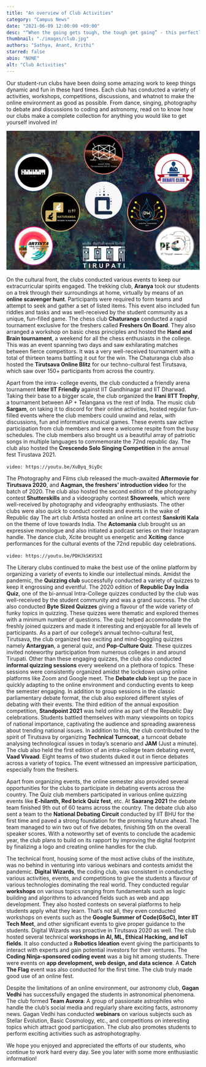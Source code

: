 ```yaml
---
title: "An overview of Club Activities"
category: "Campus News"
date: "2021-06-09 12:00:00 +09:00"
desc: "“When the going gets tough, the tough get going” - this perfectly captures the work done by the various clubs of IIT-T during the pandemic. The activities might have been few but given the constraints, the pandemic forced upon us the clubs did a commendable job in connecting students across the country through fun and engaging activities."
thumbnail: "./images/club.jpg"
authors: "Sathya, Anant, Krithi"
starred: false
abio: "NONE"
alt: "Club Activities"
---
```


Our student-run clubs have been doing some amazing work to keep things dynamic and fun in these hard times. Each club has conducted a variety of activities, workshops, competitions, discussions, and whatnot to make the online environment as good as possible. From dance, singing, photography to debate and discussions to coding and astronomy, read on to know how our clubs make a complete collection for anything you would like to get yourself involved in!

![img](./images/clubs.jpg)

On the cultural front, the clubs conducted various events to keep our extracurricular spirits engaged. The trekking club, **Aranya** took our students on a trek through their surroundings at home, virtually by means of an **online scavenger hunt**. Participants were required to form teams and attempt to seek and gather a set of listed items. This event also included fun riddles and tasks and was well-received by the student community as a unique, fun-filled game. The chess club **Chaturanga** conducted a rapid tournament exclusive for the freshers called **Freshers On Board**. They also arranged a workshop on basic chess principles and hosted the **Hand and Brain tournament**, a weekend for all the chess enthusiasts in the college. This was an event spanning two days and saw exhilarating matches between fierce competitors. It was a very well-received tournament with a total of thirteen teams battling it out for the win. The Chaturanga club also hosted the **Tirutsava Online Blitz** for our techno-cultural fest Tirutsava, which saw over 150+ participants from across the country.

Apart from the intra- college events, the club conducted a friendly arena tournament **Inter IIT Friendly** against IIT Gandhinagar and IIT Dharwad. Taking their base to a bigger scale, the club organized the **Irani IITT Trophy**, a tournament between AP + Telangana vs the rest of India. The music club **Sargam**, on taking it to discord for their online activities, hosted regular fun-filled events where the club members could unwind and relax, with discussions, fun and informative musical games. These events saw active participation from club members and were a welcome respite from the busy schedules. The club members also brought us a beautiful array of patriotic songs in multiple languages to commemorate the 72nd republic day. The club also hosted the **Crescendo Solo Singing Competition** in the annual fest Tirustava 2021.

`video: https://youtu.be/XuByq_9iyDc`

The Photography and Films club released the much-awaited **Aftermovie for Tirutsava 2020**, and **Aagman, the freshers’ introduction video** for the batch of 2020. The club also hosted the second edition of the photography contest **Shutterskills** and a videography contest **Showreels**, which were well-received by photography and videography enthusiasts. The other clubs were also quick to conduct contests and events in the wake of Republic day The art club Artista hosted an online art contest **Sanskriti Kala** on the theme of love towards India. The **Actomania** club brought us an expressive monologue and also initiated a podcast series on their Instagram handle. The dance club, Xcite brought us energetic and **Xciting** dance performances for the cultural events of the 72nd republic day celebrations.

`video: https://youtu.be/PDHJkSKVSXI`

<!-- ![img](./images/aagman.png) -->

The Literary clubs continued to make the best use of the online platform by organizing a variety of events to kindle our intellectual minds. Amidst the pandemic, the **Quizzing club** successfully conducted a variety of quizzes to keep it engrossing and eventful. The 2020 edition of **Republic Day India Quiz**, one of the bi-annual Intra-College quizzes conducted by the club was well-received by the student community and was a grand success. The club also conducted **Byte Sized Quizzes** giving a flavour of the wide variety of funky topics in quizzing. These quizzes were thematic and explored themes with a minimum number of questions. The quiz helped accommodate the freshly joined quizzers and made it interesting and enjoyable for all levels of participants. As a part of our college’s annual techno-cultural fest, Tirutsava, the club organized two exciting and mind-boggling quizzes namely **Antargyan**, a general quiz, and **Pop-Culture Quiz**. These quizzes invited noteworthy participation from numerous colleges in and around Tirupati. Other than these engaging quizzes, the club also conducted **informal quizzing sessions** every weekend on a plethora of topics. These sessions were consistently organized amidst the lockdown using online platforms like Zoom and Google meet. The **Debate club** kept up the pace in quickly adapting to the online environment and conducting events to keep the semester engaging. In addition to group sessions in the classic parliamentary debate format, the club also explored different styles of debating with their events. The third edition of the annual exposition competition, **Standpoint 2021** was held online as part of the Republic Day celebrations. Students battled themselves with many viewpoints on topics of national importance, captivating the audience and spreading awareness about trending national issues. In addition to this, the club contributed to the spirit of Tirutsava by organizing **Technical Turncoat**, a turncoat debate analysing technological issues in today’s scenario and **JAM** (Just a minute). The club also held the first edition of an intra-college team debating event, **Vaad Vivaad**. Eight teams of two students duked it out in fierce debates across a variety of topics. The event witnessed an impressive participation, especially from the freshers.

Apart from organizing events, the online semester also provided several opportunities for the clubs to participate in debating events across the country. The Quiz club members participated in various online quizzing events like **E-hilanth, Red brick Quiz fest**, etc. At **Saarang 2021** the debate team finished 9th out of 60 teams across the country. The debate club also sent a team to the **National Debating Circuit** conducted by IIT BHU for the first time and paved a strong foundation for the promising future ahead. The team managed to win two out of five debates, finishing 5th on the overall speaker scores. With a noteworthy set of events to conclude the academic year, the club plans to build on its rapport by improving the digital footprint by finalizing a logo and creating online handles for the club.

The technical front, housing some of the most active clubs of the institute, was no behind in venturing into various webinars and contests amidst the pandemic. **Digital Wizards**, the coding club, was consistent in conducting various activities, events, and competitions to give the students a flavour of various technologies dominating the real world. They conducted regular **workshops** on various topics ranging from fundamentals such as logic building and algorithms to advanced fields such as web and app development. They also hosted contests on several platforms to help students apply what they learn. That’s not all, they even conducted workshops on events such as the **Google Summer of Code(GSoC), Inter IIT Tech Meet**, and other significant events to give proper guidance to the students. Digital Wizards was proactive in Tirutsava 2020 as well. The club hosted several technical **workshops in AI, ML, Ethical Hacking, and IoT fields**. It also conducted a **Robotics Ideation** event giving the participants to interact with experts and gain potential investors for their ventures. The **Coding Ninja-sponsored coding event** was a big hit among students. There were events on **app development, web design, and data science**. A **Catch The Flag** event was also conducted for the first time. The club truly made good use of an online fest.

Despite the limitations of an online environment, our astronomy club, **Gagan Vedhi** has successfully engaged the students in astronomical phenomena. The club formed **Team Aurora**: A group of passionate astrophiles who handle the club’s social media and regularly share exciting facts, astronomy news. Gagan Vedhi has conducted **webinars** on various subjects such as Stellar Evolution, Basic Cosmology, etc., and competitions on interesting topics which attract good participation. The club also promotes students to perform exciting activities such as astrophotography.

We hope you enjoyed and appreciated the efforts of our students, who continue to work hard every day. See you later with some more enthusiastic information!
